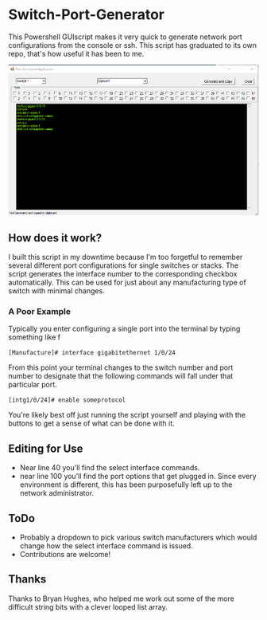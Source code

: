 # Switch-Port-Generator
This Powershell GUIscript makes it very quick to generate network port configurations from the console or ssh. This script has graduated to its own repo, that's how useful it has been to me.

![Image of script](https://raw.githubusercontent.com/bradgillap/Switch-Port-Generator/master/img/portconv.png)

## How does it work?

I built this script in my downtime because I'm too forgetful to remember several different port configurations for single switches or stacks. The script generates the interface number to the corresponding checkbox automatically. This can be used for just about any manufacturing type of switch with minimal changes.

### A Poor Example
Typically you enter configuring a single port into the terminal by typing something like f
```
[Manufacture]# interface gigabitethernet 1/0/24
```

From this point your terminal changes to the switch number and port number to designate that the following commands will fall under that particular port.

```
[intg1/0/24]# enable someprotocol
```

You're likely best off just running the script yourself and playing with the buttons to get a sense of what can be done with it.

## Editing for Use

- Near line 40 you'll find the select interface commands. 
- near line 100 you'll find the port options that get plugged in. Since every environment is different, this has been purposefully left up to the network administrator.

## ToDo

- Probably a dropdown to pick various switch manufacturers which would change how the select interface command is issued.
- Contributions are welcome!


## Thanks

Thanks to Bryan Hughes, who helped me work out some of the more difficult string bits with a clever looped list array.
